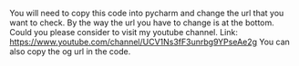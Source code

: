 You will need to copy this code into pycharm and change the url that you want to check. By the way the url you have to change is at the bottom.
Could you please consider to visit my youtube channel. Link: https://www.youtube.com/channel/UCV1Ns3fF3unrbg9YPseAe2g 
You can also copy the og url in the code. 
